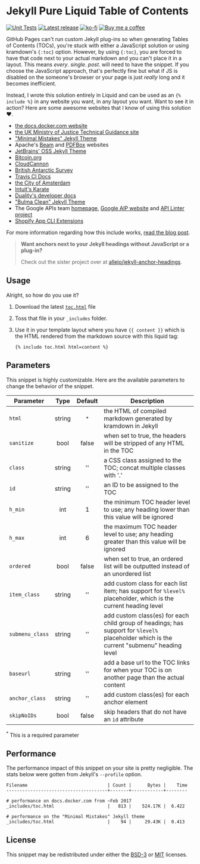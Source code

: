 # Jekyll Pure Liquid Table of Contents

[![Unit Tests](https://github.com/allejo/jekyll-toc/workflows/Unit%20Tests/badge.svg)](https://github.com/allejo/jekyll-toc/actions?query=workflow%3A%22Unit+Tests%22)
[![Latest release](https://img.shields.io/github/release/allejo/jekyll-toc.svg)](https://github.com/allejo/jekyll-toc/releases/latest)
[![ko-fi](https://img.shields.io/static/v1.svg?label=&message=Support%20me%20on%20Ko-fi&color=333&logo=ko-fi)](https://ko-fi.com/Q5Q4J7IX)
[![Buy me a coffee](https://img.shields.io/static/v1.svg?label=&message=Buy%20me%20a%20coffee&color=333&logo=buy-me-a-coffee)](https://www.buymeacoffee.com/allejo)

GitHub Pages can't run custom Jekyll plug-ins so when generating Tables of Contents (TOCs), you're stuck with either a JavaScript solution or using kramdown's `{:toc}` option. However, by using `{:toc}`, you are forced to have that code next to your actual markdown and you can't place it in a layout. This means _every_. _single_. _post_. will need to have the snippet. If you choose the JavaScript approach, that's perfectly fine but what if JS is disabled on the someone's browser or your page is just _really_ long and it becomes inefficient.

Instead, I wrote this solution entirely in Liquid and can be used as an `{% include %}` in any website you want, in any layout you want. Want to see it in action? Here are some awesome websites that I know of using this solution :heart:.

- [the docs.docker.com website](https://github.com/docker/docker.github.io/pull/1474)
- [the UK Ministry of Justice Technical Guidance site](https://github.com/ministryofjustice/technical-guidance/pull/7)
- ["Minimal Mistakes" Jekyll Theme](https://github.com/mmistakes/minimal-mistakes/pull/1310)
- Apache's [Beam](https://github.com/apache/beam-site/blob/5a9fb94b27575bc1a73fbc3725d0e31c3114aa9f/src/_includes/page-toc.html) and [PDFBox](https://github.com/apache/pdfbox-docs/commit/37123aa785562c08ad3fa748a289a9ad81c8734c) websites
- [JetBrains' OSS Jekyll Theme](https://github.com/JetBrains/oss-site-jekyll-theme/commit/ff779cfa2ebc2c34f0d1e194a1d6a27a748f0c96)
- [Bitcoin.org](https://github.com/bitcoin-dot-org/bitcoin.org/commit/adf254847a4bfe8d8c1185bd875776dd7c24ef62)
- [CloudCannon](https://github.com/CloudCannon/documentation/commit/2dca0e9ecede5ac3ecdff0bf631293aff72ffa71)
- [British Antarctic Survey](https://github.com/antarctica/bas-style-kit-jekyll-theme/commit/7398c88bf18f20ecca575f44bceb784b5e538e67)
- [Travis CI Docs](https://github.com/travis-ci/docs-travis-ci-com/pull/1909)
- [the City of Amsterdam](https://github.com/Amsterdam/amsterdam-jekyll-theme/commit/598f0d78198cbb322b0b005ba336680a0376f55b)
- [Intuit's Karate](https://github.com/intuit/karate/pull/634)
- [Duality's developer docs](https://github.com/AdamsLair/duality-docs/commit/e7e3e173c0e05669fc6ed569f9445c126bbb5ee6)
- ["Bulma Clean" Jekyll Theme](https://github.com/chrisrhymes/bulma-clean-theme/commit/547e88c131e892ff1c013b0801c180dbd845aaa5#diff-cef4f277dc360c0c0b73134898ed0a5f)
- The Google APIs team [homepage](https://github.com/googleapis/googleapis.github.io/commit/ca1d4499c076ee01be67f1abc965438b1801b993#diff-cef4f277dc360c0c0b73134898ed0a5f), [Google AIP website](https://github.com/googleapis/aip/commit/b25841f9b7efaf1b85c23166ba6a70d75dbf72f1#diff-cef4f277dc360c0c0b73134898ed0a5f) and [API Linter project](https://github.com/googleapis/api-linter/commit/fbed405f4e74a9ce56c043048e144bb8499b2fd5#diff-808e6284272b61fc0ce1aa390a006e4b)
- [Shopify App CLI Extensions](https://github.com/Shopify/shopify-app-cli-extensions/commit/9e2fd9f82b495d93e7d6b7ea26c2c74a81b8b479#diff-808e6284272b61fc0ce1aa390a006e4b)

For more information regarding how this include works, [read the blog post](https://allejo.io/blog/a-jekyll-toc-in-liquid-only/).

> **Want anchors next to your Jekyll headings without JavaScript or a plug-in?**
>
> Check out the sister project over at [allejo/jekyll-anchor-headings](https://github.com/allejo/jekyll-anchor-headings).

## Usage

Alright, so how do you use it?

1. Download the latest [`toc.html`](/_includes/toc.html) file
2. Toss that file in your `_includes` folder.
3. Use it in your template layout where you have `{{ content }}` which is the HTML rendered from the markdown source with this liquid tag:

   ```liquid
   {% include toc.html html=content %}
   ```

## Parameters

This snippet is highly customizable. Here are the available parameters to change the behavior of the snippet.

| Parameter       |  Type  | Default | Description |
| --------------- | :----: | :-----: | ----------- |
| `html`          | string | <sup>*</sup> | the HTML of compiled markdown generated by kramdown in Jekyll |
| `sanitize`      | bool   | false  | when set to true, the headers will be stripped of any HTML in the TOC |
| `class`         | string | ''     | a CSS class assigned to the TOC; concat multiple classes with '.' |
| `id`            | string | ''     | an ID to be assigned to the TOC |
| `h_min`         | int    | 1      | the minimum TOC header level to use; any heading lower than this value will be ignored |
| `h_max`         | int    | 6      | the maximum TOC header level to use; any heading greater than this value will be ignored |
| `ordered`       | bool   | false  | when set to true, an ordered list will be outputted instead of an unordered list |
| `item_class`    | string | ''     | add custom class for each list item; has support for `%level%` placeholder, which is the current heading level |
| `submenu_class` | string | ''     | add custom class(es) for each child group of headings; has support for `%level%` placeholder which is the current "submenu" heading level |
| `baseurl`       | string | ''     | add a base url to the TOC links for when your TOC is on another page than the actual content |
| `anchor_class`  | string | ''     | add custom class(es) for each anchor element |
| `skipNoIDs`     | bool   | false  | skip headers that do not have an `id` attribute |

<sup>*</sup> This is a required parameter

## Performance

The performance impact of this snippet on your site is pretty negligible. The stats below were gotten from Jekyll's `--profile` option.

```
Filename                              | Count |      Bytes |    Time
--------------------------------------+-------+------------+--------

# performance on docs.docker.com from ~Feb 2017
_includes/toc.html                    |   813 |    524.17K |  6.422

# performance on the "Minimal Mistakes" Jekyll theme
_includes/toc.html                    |    94 |     29.43K |  0.413
```

## License

This snippet may be redistributed under either the [BSD-3](https://github.com/allejo/jekyll-toc/blob/master/LICENSE.BSD3.md) or [MIT](https://github.com/allejo/jekyll-toc/blob/master/LICENSE.MIT.md) licenses.
